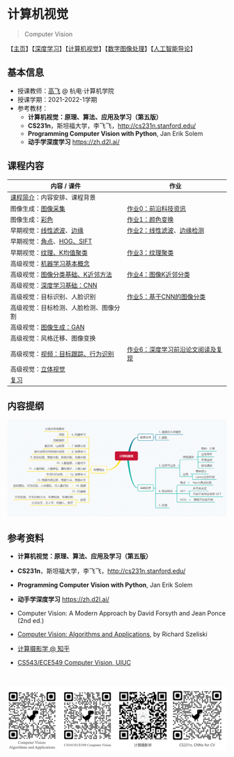 # 计算机视觉

> Computer Vision

【[主页](https://aiart.live/courses/)】【[深度学习](https://aiart.live/courses/dl.html)】【[计算机视觉](https://aiart.live/courses/cv.html)】【[数字图像处理](https://aiart.live/courses/dip.html)】【[人工智能导论](https://aiart.live/courses/intro2ai.html)】

## 基本信息

- 授课教师：[高飞](http://aiart.live) @ 杭电·计算机学院
- 授课学期：2021-2022-1学期
- 参考教材：
  - **计算机视觉：原理、算法、应用及学习（第五版）** 
  - **CS231n**，斯坦福大学，李飞飞，http://cs231n.stanford.edu/
  - **Programming Computer Vision with Python**, Jan Erik Solem
  - **动手学深度学习** https://zh.d2l.ai/

## 课程内容

| 内容 / 课件                                  | 作业                                       |
| ---------------------------------------- | ---------------------------------------- |
| [课程简介](计算机视觉基础/CV-01课程简介.pdf)：内容安排、课程背景  |                                          |
| 图像生成：[图像采集](计算机视觉基础/CV-02图像生成-图像采集.pdf)  | [作业0：前沿科技资讯](计算机视觉基础/TechNews.md)        |
| 图像生成：[彩色](计算机视觉基础/CV-03图像生成-颜色.pdf)      | [作业1：颜色变换](计算机视觉基础/作业1图像生成.md)           |
| 早期视觉：[线性滤波](计算机视觉基础/CV-05早期视觉-线性滤波.pdf)、[边缘](计算机视觉基础/CV-06早期视觉-边缘.pdf) | [作业2：线性滤波](计算机视觉基础/作业2线性滤波.md)、[边缘检测](计算机视觉基础/作业3边缘检测.md) |
| 早期视觉：[角点](计算机视觉基础/CV-07早期视觉-角点corner.pdf)、[HOG、SIFT](计算机视觉基础/CV-08早期视觉-HOG-SIFT.pdf) |                                          |
| 早期视觉：[纹理、K均值聚类](计算机视觉基础/CV-09早期视觉-纹理.pdf) | [作业3：纹理聚类](计算机视觉基础/作业4纹理聚类.md)           |
| 高级视觉：[机器学习基本概念]()                        |                                          |
| 高级视觉：[图像分类基础、K近邻方法 ](计算机视觉基础/CV-10图像分类.pdf) | [作业4：图像K近邻分类]()                          |
| 高级视觉：[深度学习基础：CNN]()                      |                                          |
| 高级视觉：目标识别、人脸识别                           | [作业5：基于CNN的图像分类]()                       |
| 高级视觉：目标检测、人脸检测、图像分割                      |                                          |
| 高级视觉：[图像生成：GAN]()                        |                                          |
| 高级视觉：风格迁移、图像变换                           |                                          |
| 高级视觉：[视频：目标跟踪、行为识别]()                    | [作业6：深度学习前沿论文阅读及复现]()                    |
| 高级视觉：[立体视觉]()                            |                                          |
| [复习](计算机视觉基础/cv_all.png)                 |                                          |

## 内容提纲

![](计算机视觉/cv-list.png)



## 参考资料

- **计算机视觉：原理、算法、应用及学习（第五版）** 

- **CS231n**，斯坦福大学，李飞飞，http://cs231n.stanford.edu/

- **Programming Computer Vision with Python**, Jan Erik Solem

- **动手学深度学习** https://zh.d2l.ai/

- Computer Vision: A Modern Approach by David Forsyth and Jean Ponce (2nd ed.)

- [Computer Vision: Algorithms and Applications](https://szeliski.org/Book/), by Richard Szeliski

- [计算摄影学 @ 知乎](https://www.zhihu.com/column/hawkcp)

- [CS543/ECE549 Computer Vision, UIUC](https://courses.engr.illinois.edu/)

  ​

![cv_qrcode](计算机视觉/cv-ref.png)

